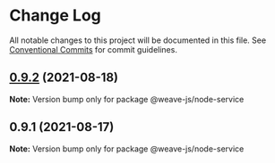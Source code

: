 # Change Log

All notable changes to this project will be documented in this file.
See [Conventional Commits](https://conventionalcommits.org) for commit guidelines.

## [0.9.2](https://github.com/fachw3rk/weave/compare/@weave-js/node-service@0.9.1...@weave-js/node-service@0.9.2) (2021-08-18)

**Note:** Version bump only for package @weave-js/node-service





## 0.9.1 (2021-08-17)

**Note:** Version bump only for package @weave-js/node-service
